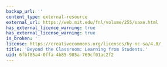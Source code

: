 ```yaml
---
backup_url: ''
content_type: external-resource
external_url: https://web.mit.edu/fnl/volume/255/saxe.html
has_external_licence_warning: true
has_external_license_warning: true
is_broken: ''
license: https://creativecommons.org/licenses/by-nc-sa/4.0/
title: 'Beyond the Classroom: Learning from Students.'
uid: 6fbf85a4-0ffa-4b85-985a-769cf01ac2f2
---
```

